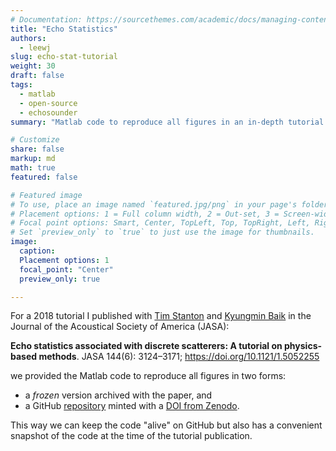 ```yaml
---
# Documentation: https://sourcethemes.com/academic/docs/managing-content/
title: "Echo Statistics"
authors: 
  - leewj
slug: echo-stat-tutorial
weight: 30
draft: false
tags: 
  - matlab
  - open-source
  - echosounder
summary: "Matlab code to reproduce all figures in an in-depth tutorial on echo statistics."

# Customize
share: false
markup: md
math: true
featured: false

# Featured image
# To use, place an image named `featured.jpg/png` in your page's folder.
# Placement options: 1 = Full column width, 2 = Out-set, 3 = Screen-width
# Focal point options: Smart, Center, TopLeft, Top, TopRight, Left, Right, BottomLeft, Bottom, BottomRight
# Set `preview_only` to `true` to just use the image for thumbnails.
image:
  caption:
  Placement options: 1
  focal_point: "Center"
  preview_only: true

---
```


For a 2018 tutorial I published with
[Tim Stanton](https://www2.whoi.edu/staff/tstanton/) and
[Kyungmin Baik](https://www.linkedin.com/in/kyungmin-baik-098156149/) in
the Journal of the Acoustical Society of America (JASA):

**Echo statistics associated with discrete scatterers: A tutorial on physics-based methods**. JASA 144(6): 3124–3171; https://doi.org/10.1121/1.5052255

we provided the Matlab code to reproduce all figures in two forms:

- a _frozen_ version archived with the paper, and
- a GitHub [repository](https://github.com/leewujung/echo-stats-tutorial) minted with a [DOI from Zenodo](https://doi.org/10.5281/zenodo.2458776).

This way we can keep the code "alive" on GitHub but also has a convenient snapshot of the code at the time of the tutorial publication.


